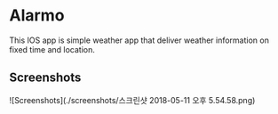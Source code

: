 # Alarmo
This IOS app is simple weather app that deliver weather information on fixed time and location. 

## Screenshots
![Screenshots](./screenshots/스크린샷 2018-05-11 오후 5.54.58.png)
